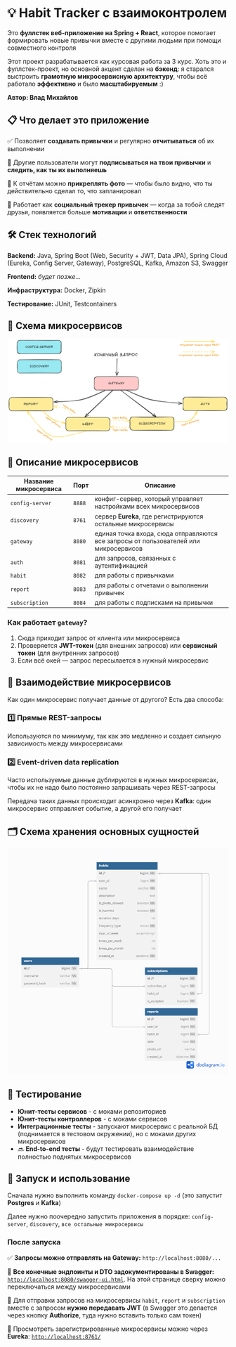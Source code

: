 # 💡 Habit Tracker с взаимоконтролем

Это **фуллстек веб-приложение на Spring + React**, которое помогает формировать новые привычки вместе с другими людьми при помощи совместного контроля

Этот проект разрабатывается как курсовая работа за 3 курс. Хоть это и фуллстек-проект, но основной акцент сделан на **бэкенд**: я старался выстроить **грамотную микросервисную архитектуру**, чтобы всё работало **эффективно** и было **масштабируемым** :)

**Автор: Влад Михайлов**

## 📋 Что делает это приложение

✅ Позволяет **создавать привычки** и регулярно **отчитываться** об их выполнении

👀 Другие пользователи могут **подписываться на твои привычки** и **следить, как ты их выполняешь**

📸 К отчётам можно **прикреплять фото** — чтобы было видно, что ты действительно сделал то, что запланировал

🤝 Работает как **социальный трекер привычек** — когда за тобой следят друзья, появляется больше **мотивации** и **ответственности**

## 🛠️ Стек технологий

**Backend:** Java, Spring Boot (Web, Security + JWT, Data JPA), Spring Cloud (Eureka, Config Server, Gateway), PostgreSQL, Kafka, Amazon S3, Swagger

**Frontend:** _будет позже..._

**Инфраструктура:** Docker, Zipkin

**Тестирование:** JUnit, Testcontainers

## 📌 Схема микросервисов

![Схема микросервисов](images/microservices.png)

## 🔧 Описание микросервисов

| Название микросервиса | Порт   | Описание                                                                             |
|-----------------------|--------|--------------------------------------------------------------------------------------|
| `config-server`       | `8888` | конфиг-сервер, который управляет настройками всех микросервисов                      |
| `discovery`           | `8761` | сервер **Eureka**, где регистрируются остальные микросервисы                         |
| `gateway`             | `8080` | единая точка входа, сюда отправляются все запросы от пользователей или микросервисов |
| `auth`                | `8081` | для запросов, связанных с аутентификацией                                            |
| `habit`               | `8082` | для работы с привычками                                                              |
| `report`              | `8083` | для работы с отчетами о выполнении привычек                                          |
| `subscription`        | `8084` | для работы с подписками на привычки                                                  |

### Как работает `gateway`?

1. Сюда приходит запрос от клиента или микросервиса
2. Проверяется **JWT-токен** (для внешних запросов) или **сервисный токен** (для внутренних запросов)
3. Если всё окей — запрос пересылается в нужный микросервис

## 🔄 Взаимодействие микросервисов

Как один микросервис получает данные от другого? Есть два способа:

### 1️⃣ **Прямые REST-запросы**

Используются по минимуму, так как это медленно и создает сильную зависимость между микросервисами

### 2️⃣ **Event-driven data replication**

Часто используемые данные дублируются в нужных микросервисах, чтобы их не надо было постоянно запрашивать через REST-запросы

Передача таких данных происходит асинхронно через **Kafka**: один микросервис отправляет событие, а другой его получает

## 🗂️ Схема хранения основных сущностей

![Схема хранения сущностей](images/entities.png)

## 🧪 Тестирование

- **Юнит-тесты сервисов** - с моками репозиториев
- **Юнит-тесты контроллеров** - с моками сервисов
- **Интеграционные тесты** - запускают микросервис с реальной БД (поднимается в тестовом окружении), но с моками других микросервисов
- 🔜 **End-to-end тесты** - будут тестировать взаимодействие полностью поднятых микросервисов

## 🚀 Запуск и использование

Сначала нужно выполнить команду `docker-compose up -d` (это запустит **Postgres** и **Kafka**)

Далее нужно поочередно запустить приложения в порядке: `config-server`, `discovery`, `все остальные микросервисы`

### После запуска

✅ **Запросы можно отправлять на Gateway:** `http://localhost:8080/...`

📜 **Все конечные эндпоинты и DTO задокументированы в Swagger:** [`http://localhost:8080/swagger-ui.html`](http://localhost:8080/swagger-ui.html). На этой странице сверху можно переключаться между микросервисами

🔐 Для отправки запросов на микросервисы `habit`, `report` и `subscription` вместе с запросом **нужно передавать JWT** (в Swagger это делается через кнопку **Authorize**, туда нужно вставить только сам токен)

📡 Просмотреть зарегистрированные микросервисы можно через **Eureka**: [`http://localhost:8761/`](http://localhost:8761/)

[//]: # (Зипкин)